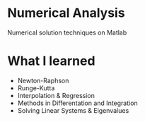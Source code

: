 # Numerical Analysis
Numerical solution techniques on Matlab
# What I learned
- Newton-Raphson
- Runge-Kutta
- Interpolation & Regression
- Methods in Differentation and Integration
- Solving Linear Systems & Eigenvalues
